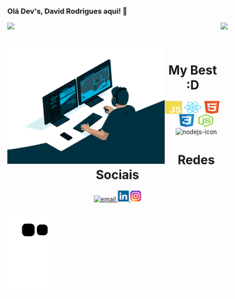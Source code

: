 ### Olá Dev's, David Rodrigues aqui! 👋

<div>
  
  <img  height="180em" src="https://github-readme-stats.vercel.app/api?username=rmuniz0&show_icons=true&theme=great-gatsby&include_all_commits=true&count_private=true"/>
  <img align="right" height="180em" src="https://github-readme-stats.vercel.app/api/top-langs/?username=rmuniz0&layout=compact&langs_count=16&theme=great-gatsby"/>
</div>
<br>

<div  align="center"> 
  <div style="display: inline_block"><br>
    <img align="left" height="270" alt="coding-time" src="code.gif">
    <h1 align="center">My Best :D</h1>
    <img align="center" height="30" width="40" alt="js-icon"  src="https://raw.githubusercontent.com/devicons/devicon/master/icons/javascript/javascript-plain.svg">
    <img align="center" height="30" width="40" alt="react-icon" src="https://raw.githubusercontent.com/devicons/devicon/master/icons/react/react-original.svg">
    <img align="center" height="30" width="40" alt="html-icon" src="https://raw.githubusercontent.com/devicons/devicon/master/icons/html5/html5-original.svg">
    <img align="center" height="30" width="40" alt="css-icon" src="https://raw.githubusercontent.com/devicons/devicon/master/icons/css3/css3-original.svg">
    <img align="center" height="30" width="40" alt="nodejs-icon" src="https://raw.githubusercontent.com/devicons/devicon/master/icons/nodejs/nodejs-original.svg">
    <img align="center" height="30" width="40" alt="nodejs-icon" src="https://raw.githubusercontent.com/jmnote/z-icons/master/svg/cpp.svg">
   </div>
    
  
  <h1 align="center">Redes Sociais</h1>
    <a href = "mailto: davidrodrigues80@outlook.com">
      <img width="30" alt="email" src="https://icons8.com/icon/12580/email">
    </a>
    <a href = "https://www.linkedin.com/in/david-rodrigues-8a33aa207/)">
      <img width="25" src="linkedin.svg">
    </a>
    <a href = "https://www.instagram.com/r.muniz0/">
      <img width="25" src="instagram.png">
    </a>
</div>

![Snake animation](https://github.com/rmuniz0/rmuniz0/blob/output/github-contribution-grid-snake.svg)
